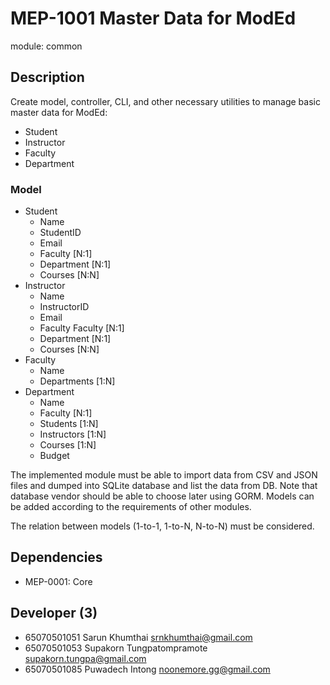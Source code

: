 # MEP-1001 Master Data for ModEd

module: common

## Description

Create model, controller, CLI, and other necessary utilities to manage basic master data
for ModEd:

- Student
- Instructor
- Faculty
- Department

### Model 
- Student
    - Name
    - StudentID
    - Email
    - Faculty [N:1]
    - Department [N:1]
    - Courses [N:N]
- Instructor
    - Name
    - InstructorID
    - Email
    - Faculty Faculty [N:1]
    - Department [N:1]
    - Courses [N:N]
- Faculty
    - Name
    - Departments [1:N]
- Department
    - Name
    - Faculty [N:1]
    - Students [1:N]
    - Instructors [1:N]
    - Courses [1:N]
    - Budget

The implemented module must be able to import data from CSV and JSON files and dumped
into SQLite database and list the data from DB. Note that database vendor should be able
to choose later using GORM. Models can be added according to the requirements of other
modules.

The relation between models (1-to-1, 1-to-N, N-to-N) must be considered.

## Dependencies
- MEP-0001: Core

## Developer (3)
- 65070501051 Sarun Khumthai srnkhumthai@gmail.com
- 65070501053 Supakorn Tungpatompramote supakorn.tungpa@gmail.com
- 65070501085 Puwadech Intong noonemore.gg@gmail.com

